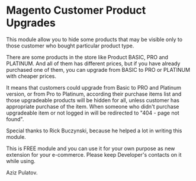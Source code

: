 Magento Customer Product Upgrades
=======

This module allow you to hide some products that may be visible only to those customer who bought particular product type. 

There are some products in the store like Product BASIC, PRO and PLATINUM. And all of them has different prices, but if you have already purchased one of them, you can upgrade from BASIC to PRO or PLATINUM with cheaper prices.

It means that customers could upgrade from Basic to PRO and Platinum version, or from Pro to Platinum, according their purchase items list and those upgradeable products will be hidden for all, unless customer has appropriate purchase of the item. When someone who didn't purchase upgradeable item or not logged in will be redirected to "404 - page not found".

Special thanks to Rick Buczynski, because he helped a lot in writing this module.

This is FREE module and you can use it for your own purpose as new extension for your e-commerce. Please keep Developer's contacts on it while using.

Aziz Pulatov.
